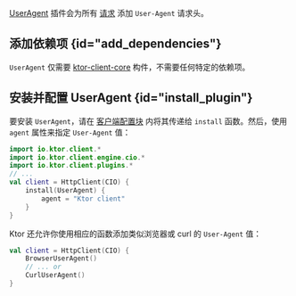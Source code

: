 [//]: # (title: 用户代理)

<primary-label ref="client-plugin"/>

[UserAgent](https://api.ktor.io/ktor-client/ktor-client-core/io.ktor.client.plugins/-user-agent) 插件会为所有 [请求](client-requests.md) 添加 `User-Agent` 请求头。

## 添加依赖项 {id="add_dependencies"}

`UserAgent` 仅需要 [ktor-client-core](client-dependencies.md) 构件，不需要任何特定的依赖项。

## 安装并配置 UserAgent {id="install_plugin"}

要安装 `UserAgent`，请在 [客户端配置块](client-create-and-configure.md#configure-client) 内将其传递给 `install` 函数。然后，使用 `agent` 属性来指定 `User-Agent` 值：

```kotlin
import io.ktor.client.*
import io.ktor.client.engine.cio.*
import io.ktor.client.plugins.*
// ...
val client = HttpClient(CIO) {
    install(UserAgent) {
        agent = "Ktor client"
    }
}
```

Ktor 还允许你使用相应的函数添加类似浏览器或 curl 的 `User-Agent` 值：

```kotlin
val client = HttpClient(CIO) {
    BrowserUserAgent()
    // ... or
    CurlUserAgent()
}
```